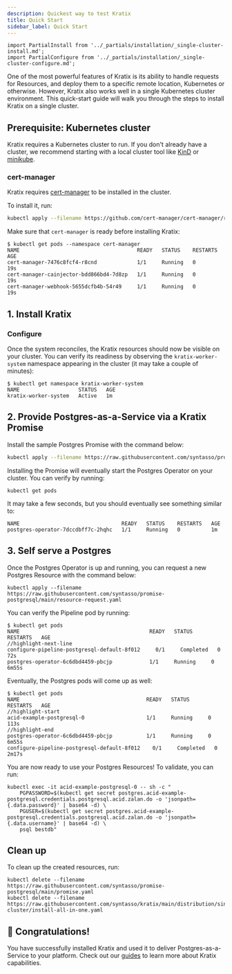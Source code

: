 ```yaml
---
description: Quickest way to test Kratix
title: Quick Start
sidebar_label: Quick Start
---
```


```mdx-code-block
import PartialInstall from '../_partials/installation/_single-cluster-install.md';
import PartialConfigure from '../_partials/installation/_single-cluster-configure.md';
```

One of the most powerful features of Kratix is its ability to handle requests for
Resources, and deploy them to a specific remote location, Kubernetes or otherwise. However, Kratix also works well
in a single Kubernetes cluster environment. This quick-start guide will walk you through the steps to
install Kratix on a single cluster.

## Prerequisite: Kubernetes cluster

Kratix requires a Kubernetes cluster to run. If you don't already have a cluster, we
recommend starting with a local cluster tool like
[KinD](https://kind.sigs.k8s.io/docs/user/quick-start/) or
[minikube](https://minikube.sigs.k8s.io/docs/start/).

### cert-manager

Kratix requires [cert-manager](https://cert-manager.io/) to be installed in the
cluster.

To install it, run:

```bash
kubectl apply --filename https://github.com/cert-manager/cert-manager/releases/download/v1.12.0/cert-manager.yaml
```

Make sure that `cert-manager` is ready before installing Kratix:

```shell-session
$ kubectl get pods --namespace cert-manager
NAME                                      READY   STATUS    RESTARTS   AGE
cert-manager-7476c8fcf4-r8cnd             1/1     Running   0          19s
cert-manager-cainjector-bdd866bd4-7d8zp   1/1     Running   0          19s
cert-manager-webhook-5655dcfb4b-54r49     1/1     Running   0          19s
```

## 1. Install Kratix

<PartialInstall />

### Configure

<PartialConfigure />

Once the system reconciles, the Kratix resources should now be visible on your
cluster. You can verify its readiness by observing the `kratix-worker-system` namespace
appearing in the cluster (it may take a couple of minutes):

```shell-session
$ kubectl get namespace kratix-worker-system
NAME                   STATUS   AGE
kratix-worker-system   Active   1m
```

## 2. Provide Postgres-as-a-Service via a Kratix Promise

Install the sample Postgres Promise with the command below:

```bash
kubectl apply --filename https://raw.githubusercontent.com/syntasso/promise-postgresql/main/promise.yaml
```

Installing the Promise will eventually start the Postgres Operator on your cluster. You
can verify by running:

```console
kubectl get pods
```

It may take a few seconds, but you should eventually see something similar to:
```console
NAME                                 READY   STATUS    RESTARTS   AGE
postgres-operator-7dccdbff7c-2hqhc   1/1     Running   0          1m
```

## 3. Self serve a Postgres

Once the Postgres Operator is up and running, you can request a new Postgres Resource with
the command below:

```console
kubectl apply --filename https://raw.githubusercontent.com/syntasso/promise-postgresql/main/resource-request.yaml
```

You can verify the Pipeline pod by running:

<!-- TODO: Verify pipeline pod name -->

```shell-session
$ kubectl get pods
NAME                                          READY   STATUS      RESTARTS   AGE
//highlight-next-line
configure-pipeline-postgresql-default-8f012     0/1     Completed   0          72s
postgres-operator-6c6dbd4459-pbcjp            1/1     Running     0          6m55s
```

Eventually, the Postgres pods will come up as well:

```shell-session
$ kubectl get pods
NAME                                         READY   STATUS      RESTARTS   AGE
//highlight-start
acid-example-postgresql-0                    1/1     Running     0          113s
//highlight-end
postgres-operator-6c6dbd4459-pbcjp           1/1     Running     0          6m55s
configure-pipeline-postgresql-default-8f012    0/1     Completed   0          2m17s
```


You are now ready to use your Postgres Resources! To validate, you can run:

```
kubectl exec -it acid-example-postgresql-0 -- sh -c "
    PGPASSWORD=$(kubectl get secret postgres.acid-example-postgresql.credentials.postgresql.acid.zalan.do -o 'jsonpath={.data.password}' | base64 -d) \
    PGUSER=$(kubectl get secret postgres.acid-example-postgresql.credentials.postgresql.acid.zalan.do -o 'jsonpath={.data.username}' | base64 -d) \
    psql bestdb"
```

## Clean up

To clean up the created resources, run:

```console
kubectl delete --filename https://raw.githubusercontent.com/syntasso/promise-postgresql/main/promise.yaml
kubectl delete --filename https://raw.githubusercontent.com/syntasso/kratix/main/distribution/single-cluster/install-all-in-one.yaml
```

## 🎉 Congratulations!

You have successfully installed Kratix and used it to deliver Postgres-as-a-Service to
your platform. Check out our [guides](/docs/category/guides) to learn more about Kratix
capabilities.
